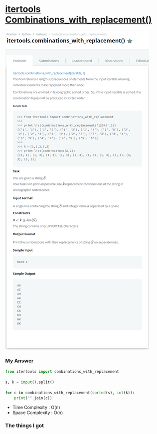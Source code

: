 # [itertools Combinations_with_replacement()](https://www.hackerrank.com/challenges/itertools-combinations-with-replacement/problem)

![image](Problem.png)



### My Answer

```python
from itertools import combinations_with_replacement

s, k = input().split()

for c in combinations_with_replacement(sorted(s), int(k)):
    print("".join(c))
```

* Time Complexity : O(n)
* Space Complexity : O(n)



### The things I got
